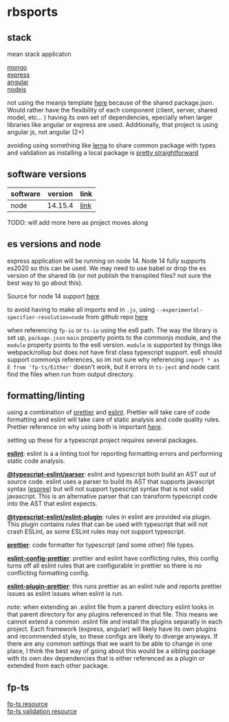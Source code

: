 # rbsports

## stack

mean stack applicaton

[mongo](https://www.mongodb.com/)  
[express](https://expressjs.com/)  
[angular](https://angular.io/)  
[nodejs](https://nodejs.org/en/)

not using the meanjs template [here](http://meanjs.org/) because of the shared package.json. Would rather have the
flexibility of each component (client, server, shared model, etc... ) having its own set of dependencies, epecially when
larger libraries like angular or express are used. Additionally, that project is using angular js, not angular (2+)

avoiding using something like [lerna](https://lerna.js.org/) to share common package with types and validation as
installing a local package is
[pretty straightforward](https://docs.npmjs.com/cli/v7/configuring-npm/package-json#local-paths)

## software versions

| software | version | link                                    |
| -------- | ------- | --------------------------------------- |
| node     | 14.15.4 | [link](https://nodejs.org/en/download/) |

TODO: will add more here as project moves along

## es versions and node

express application will be running on node 14. Node 14 fully supports es2020 so this can be used. We may need to use
babel or drop the es version of the shared lib (or not publish the transpiled files? not sure the best way to go about
this).

Source for node 14 support
[here](https://stackoverflow.com/questions/61305578/what-typescript-configuration-produces-output-closest-to-node-js-14-capabilities/61305579#61305579)

to avoid having to make all imports end in `.js`, using `--experimental-specifier-resolution=node` from github repo
[here](https://github.com/dandv/typescript-modern-project#import-your-own-modules-without-specifying-an-extension)

when referencing `fp-io` or `ts-io` using the es6 path. The way the library is set up, `package.json` `main` property
points to the commonjs module, and the `module` property points to the es6 version. `module` is supported by things like
webpack/rollup but does not have first class typescript support. es6 should support commonjs references, so im not sure
why referencing `import * as E from 'fp-ts/Either'` doesn't work, but it errors in `ts-jest` and node cant find the
files when run from output directory.

## formatting/linting

using a combination of [prettier](https://prettier.io/) and [eslint](https://eslint.org/). Prettier will take care of
code formatting and eslint will take care of static analysis and code quality rules. Prettier reference on why using
both is important [here](https://prettier.io/docs/en/comparison.html).

setting up these for a typescript project requires several packages.

**[eslint](https://github.com/eslint/eslint)**: eslint is a a linting tool for reporting formatting errors and
performing static code analysis.

**[@typescript-eslint/parser](https://github.com/typescript-eslint/typescript-eslint/tree/master/packages/parser)**:
eslint and typescript both build an AST out of source code. eslint uses a parser to build its AST that supports
javascript syntax ([espree](https://github.com/eslint/espree)) but will not support typescript syntax that is not valid
javascript. This is an alternative parser that can transform typescript code into the AST that eslint expects.

**[@typescript-eslint/eslint-plugin](https://github.com/typescript-eslint/typescript-eslint/tree/master/packages/eslint-plugin)**:
rules in eslint are provided via plugin. This plugin contains rules that can be used with typescript that will not crash
ESLint, as some ESLint rules may not support typescript.

**[prettier](https://github.com/prettier/prettier)**: code formatter for typescript (and some other) file types.

**[eslint-config-prettier](https://github.com/prettier/eslint-config-prettier)**: prettier and eslint have conflicting
rules, this config turns off all eslint rules that are configurable in prettier so there is no conflicting formatting
config.

**[eslint-plugin-prettier](https://github.com/prettier/eslint-plugin-prettier)**: this runs prettier as an eslint rule
and reports prettier issues as eslint issues when eslint is run.

_note_: when extending an .eslint file from a parent directory eslint looks in that parent directory for any plugins
referenced in that file. This means we cannot extend a common .eslint file and install the plugins separatly in each
project. Each framework (express, angular) will likely have its own plugins and recommended style, so these configs are
likely to diverge anyways. If there are any common settings that we want to be able to change in one place, I think the
best way of going about this would be a sibling package with its own dev dependencies that is either referenced as a
plugin or extended from each other package.

## fp-ts

[fp-ts resource](https://rlee.dev/writing/practical-guide-to-fp-ts-part-1)  
[fp-ts validation resource](https://dev.to/gcanti/getting-started-with-fp-ts-either-vs-validation-5eja)
